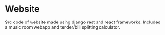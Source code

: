 # Website
Src code of website made using django rest and react frameworks.
Includes a music room webapp and tender/bill splitting calculator.
